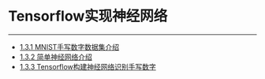# Tensorflow实现神经网络
---
  * [1.3.1 MNIST手写数字数据集介绍](2-tensorflow-shi-xian-shen-jing-wang-luo/21-chuan-tong-shen-jing-wang-luo-jie-7ecd5d.md)
  * [1.3.2 简单神经网络介绍](jian-dan-shen-jing-wang-luo-jie-shao.md)
  * [1.3.3 Tensorflow构建神经网络识别手写数字](2-tensorflow-shi-xian-shen-jing-wang-luo/22-tensorflow-gou-jian-shen-jing-wang-luo-shi-bie-shou-xie-shu-zi.md)

 